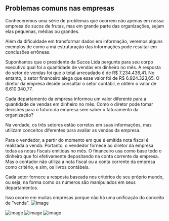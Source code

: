 ## Problemas comuns nas empresas

Conheceremos uma série de problemas que ocorrem não apenas em nossa empresa de sucos de frutas, mas em grande parte das organizações, sejam elas pequenas, médias ou grandes.

Além da dificuldade em transformar dados em informação, veremos alguns exemplos de como a má estruturação das informações pode resultar em conclusões errôneas.

Suponhamos que o presidente da Sucos Ltda pergunte para seu corpo executivo qual foi a quantidade de vendas em dinheiro no mês. A resposta do setor de vendas foi que o total arrecadado é de R$ 7.234.436,41. No entanto, o setor financeiro alega que esse valor foi de R$ 6.924.323,65. O diretor da empresa decide consultar o setor contábil, e obtém o valor de 6.610.340,77.

Cada departamento da empresa informou um valor diferente para a quantidade de vendas em dinheiro no mês. Como o diretor pode tomar decisões para o futuro da empresa sem saber o faturamento da organização?

Na verdade, os três setores estão corretos em suas informações, mas utilizam conceitos diferentes para avaliar as vendas da empresa.

Para o vendedor, a partir do momento em que é emitida nota fiscal é realizada a venda. Portanto, o vendedor fornece ao diretor da empresa todas as notas fiscais emitidas no mês. O financeiro usa como base todo o dinheiro que foi efetivamente depositando na conta corrente da empresa. Mas o contador não utiliza a nota fiscal ou a conta corrente da empresa como critério, e sim, os livros contábeis.

Cada setor fornece a resposta baseada nos critérios de seu próprio mundo, ou seja, na forma como os números são manipulados em seus departamentos.

Isso ocorre em muitas empresas porque não há uma unificação do conceito de "venda".
![image](https://github.com/ademarionobre/Business_Intelligence-DataWarehouse/assets/92057489/41193394-d711-42bc-a8b0-0f57e5e6812b)

![image](https://github.com/ademarionobre/Business_Intelligence-DataWarehouse/assets/92057489/04dd124f-5155-45de-b855-8b35a88db1f1)
![image](https://github.com/ademarionobre/Business_Intelligence-DataWarehouse/assets/92057489/a2fc7839-ef00-4d7f-81ce-f0c034959031)
![image](https://github.com/ademarionobre/Business_Intelligence-DataWarehouse/assets/92057489/dbe79873-390e-42c6-8164-b3a1c73e8dc9)
